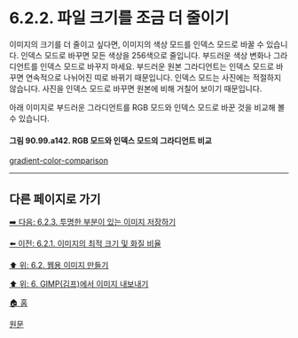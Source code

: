 # 6.2.2. 파일 크기를 조금 더 줄이기
이미지의 크기를 더 줄이고 싶다면, 이미지의 색상 모드를 인덱스 모드로 바꿀 수 있습니다. 인덱스 모드로 바꾸면 모든 색상을 256색으로 줄입니다. 부드러운 색상 변화나 그라디언트를 인덱스 모드로 바꾸지 마세요. 부드러운 원본 그라디언트는 인덱스 모드로 바꾸면 연속적으로 나뉘어진 띠로 바뀌기 때문입니다. 인덱스 모드는 사진에는 적절하지 않습니다. 사진을 인덱스 모드로 바꾸면 원본에 비해 거칠어 보이기 때문입니다.

아래 이미지로 부드러운 그라디언트를 RGB 모드와 인덱스 모드로 바꾼 것을 비교해 볼 수 있습니다.

#### 그림 90.99.a142. RGB 모드와 인덱스 모드의 그라디언트 비교
[gradient-color-comparison](https://github.com/wonder13662/gimp/assets/15767104/ac0e1788-95b1-466b-b7b3-b6bf4a216eaa)

***

## 다른 페이지로 가기

[➡️ 다음: 6.2.3. 투명한 부분이 있는 이미지 저장하기](./06-02-03-saving-images-with-transparency.md)

[⬅️ 이전: 6.2.1. 이미지의 최적 크기 및 화질 비율](./06-02-01-images-with-an-optimal-size-quality-ratio.md)

[⬆️ 위: 6.2. 웹용 이미지 만들기](./06-02-00-preparing-your-images-for-the-web.md)

[⬆️ 위: 6. GIMP(김프)에서 이미지 내보내기](./06-00-getting-images-out-of-gimp.md)

[🏠 홈](./00-home.md)

[원문](https://docs.gimp.org/2.10/ko/gimp-using-web-reducing-file-size.html)